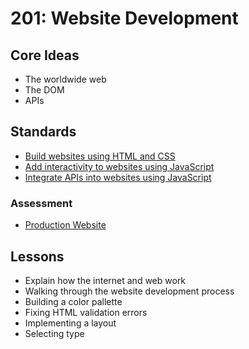 # 201: Website Development

## Core Ideas

* The worldwide web
* The DOM
* APIs

## Standards

* [Build websites using HTML and CSS](standards/build-websites)
* [Add interactivity to websites using JavaScript](standards/add-interactivity)
* [Integrate APIs into websites using JavaScript](standards/integrate-apis)

### Assessment

* [Production Website](assessments/production-website/)

## Lessons

* Explain how the internet and web work
* Walking through the website development process
* Building a color pallette
* Fixing HTML validation errors
* Implementing a layout
* Selecting type
